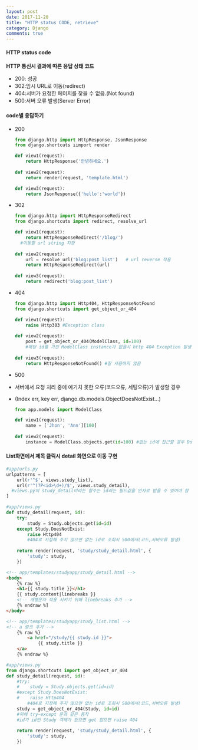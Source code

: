 ```yaml
---
layout: post
date: 2017-11-20
title: "HTTP status CODE, retrieve"
category: Django
comments: true
---
```


#### HTTP status code

**HTTP 통신시 결과에 따른 응답 상태 코드**

- 200: 성공
- 302:임시 URL로 이동(redirect)
- 404:서버가 요청한 페이지를 찾을 수 없음.(Not found)
- 500:서버 오류 발생(Server Error)



#### code별 응답하기

- 200

  ```python
  from django.http import HttpResponse, JsonResponse
  from django.shortcuts iimport render

  def view1(request):
      return HttpResponse('안녕하세요.')
     
  def view2(request):
      return render(request, 'template.html')

  def view3(request):
      return JsonResponse({'hello':'world'})
  ```

- 302

  ```python
  from django.http import HttpResponseRedirect
  from django.shortcuts import redirect, resolve_url

  def view1(request):
      return HttpResponseRedirect('/blog/')
  	#이동할 url string 지정
      
  def view2(request):
      url = resolve_url('blog:post_list')	# url reverse 적용
      return HttpResponseRedirect(url)
      
  def view3(request):
      return redirect('blog:post_list')
  ```

- 404

  ```python
  from django.http import Http404, HttpResponseNotFound
  from django.shortcuts import get_object_or_404

  def view1(request):
      raise Http303	#Exception class
      
  def view2(request):
      post = get_object_or_404(ModelClass, id=100)
      #해당 id를 가진 ModelClass instance가 없을시 http 404 Exception 발생
      
  def view3(request):
      return HttpResponseNotFound()	#잘 사용하지 않음
  ```

- 500

- 서버에서 요청 처리 중에 예기치 못한 오류(코드오류, 세팅오류)가 발생할 경우

- (Index err, key err, django.db.models.ObjectDoesNotExist...)

  ```python
  from app.models import ModelClass

  def view1(request):
      name = ['Jhon', 'Ann'][100]
      
  def view2(request):
      instance = ModelClass.objects.get(id=100) #없는 id에 접근할 경우 DoesNotExist예외 발생
  ```



#### List화면에서 제목 클릭시 detail 화면으로 이동 구현

```python
#app/urls.py
urlpatterns = [
    url(r'^$', views.study_list),
    url(r'^(?P<id>\d+)/$', views.study_detail),
  #views.py의 study_detail이라는 함수는 id라는 필드값을 인자로 받을 수 있어야 함
]
```

```python
#app/views.py
def study_detail(request, id):
    try:
        study = Study.objects.get(id=id)
    except Study.DoesNotExist:
        raise Http404
        #404로 지정해 주지 않으면 없는 id로 조회시 500에서(코드,서버오류 발생)
        
    return render(request, 'study/study_detail.html', {
        'study': study,
    })
```

```html
<!-- app/templates/studyapp/study_detail.html -->
<body>
    {% raw %}
    <h1>{{ study.title }}</h1>
    {{ study.content|linebreaks }}
  	<!-- 개행문자 적용 시키기 위해 linebreaks 추가 -->
    {% endraw %]
</body>
```

```html
<!-- app/templates/studyapp/study_list.html -->
<!-- a 링크 추가 -->
    {% raw %}
		<a href="/study/{{ study.id }}">
            {{ study.title }}
    </a>
    {% endraw %}
```

```python
#app/views.py
from django.shortcuts import get_object_or_404
def study_detail(request, id):
    #try:
    #    study = Study.objects.get(id=id)
    #except Study.DoesNotExist:
    #    raise Http404
        #404로 지정해 주지 않으면 없는 id로 조회시 500에서(코드,서버오류 발생)
    study = get_object_or_404(Study, id=id)   
    #위에 try~except 문과 같은 동작
    #id가 id인 Study 객체가 있으면 get 없으면 raise 404
    
    return render(request, 'study/study_detail.html', {
        'study': study,
    })
```







